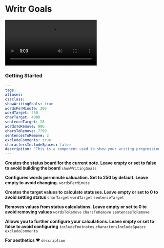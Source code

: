 # Writr Goals

![](https://user-images.githubusercontent.com/79069364/142973672-e1965ca6-d328-4d5d-87d5-bdc92b39b2c0.mp4)

### Getting Started

```yaml
---
tags:
aliases:
cssclass:
showWritingGoals: true
wordsPerMinute: 200
wordTarget: 250
charTarget: 4000
sentenceTarget: 28
wordsToRemove: 996
charsToRemove: 7799
sentencesToRemove: 2
excludeComments: true
charactersIncludeSpaces: false
description: "This is a component used to show your writing progression. Stats include: word count, character count, and sentence count."
---
```

**Creates the status board for the current note. Leave empty or set to false to avoid building the board**
`showWritingGoals`

**Configures words perminute calucation. Set to 250 by default. Leave empty to avoid changing.**
`wordsPerMinute`

**Creates the target values to calculate statuses. Leave empty or set to 0 to avoid setting status**
`charTarget`
`wordTarget`
`sentenceTarget`

**Removes values from status calculations. Leave empty or set to 0 to avoid removing values**
`wordsToRemove`
`charsToRemove`
`sentencesToRemove`

**Allows you to further configure your calculations. Leave empty or set to false to avoid configuring**
`includeFootnotes`
`charactersIncludeSpaces`
`excludeComments`

**For aesthetics ❤️**
`description`
